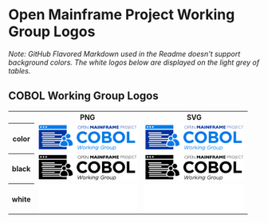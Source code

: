# Open Mainframe Project Working Group Logos

*Note: GitHub Flavored Markdown used in the Readme doesn't support background colors. The white logos below are displayed on the light grey of tables.*

## COBOL Working Group Logos

<table>
    <tr>
        <th></th>
        <th>PNG</th>
        <th>SVG</th>
    </tr>
    <tr>
        <th>color</th>
        <td><a href="../working-groups/cobol-wg/cobol-wg-color.png" download><img src="../working-groups/cobol-wg/cobol-wg-color.png" width="200"></a></td>
        <td><a href="../working-groups/cobol-wg/cobol-wg-color.svg" download><img src="../working-groups/cobol-wg/cobol-wg-color.svg" width="200"></a></td>
    </tr>
    <tr>
        <th>black</th>
        <td><a href="../working-groups/cobol-wg/cobol-wg-black.png" download><img src="../working-groups/cobol-wg/cobol-wg-black.png" width="200"></a></td>
        <td><a href="../working-groups/cobol-wg/cobol-wg-black.svg" download><img src="../working-groups/cobol-wg/cobol-wg-black.svg" width="200"></a></td>
    </tr>
    <tr>
        <th>white</th>
        <td><a href="../working-groups/cobol-wg/cobol-wg-white.png" download><img src="../working-groups/cobol-wg/cobol-wg-white.png" width="200"></a></td>
        <td><a href="../working-groups/cobol-wg/cobol-wg-white.svg" download><img src="../working-groups/cobol-wg/cobol-wg-white.svg" width="200"></a></td>
    </tr>
</table>
